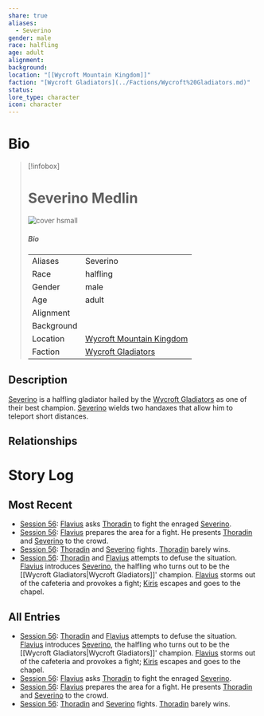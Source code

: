 ```yaml
---
share: true
aliases:
  - Severino
gender: male
race: halfling
age: adult
alignment: 
background: 
location: "[[Wycroft Mountain Kingdom]]"
faction: "[Wycroft Gladiators](../Factions/Wycroft%20Gladiators.md)"
status: 
lore_type: character
icon: character
---
```

# Bio
> [!infobox]
> # Severino Medlin
> ![cover hsmall](insertimage.png)
> ##### Bio
> |  |  |
> | ---- | ---- |
> | Aliases | Severino|
> | Race| halfling |
> | Gender| male|
> | Age | adult|
> | Alignment|| 
> | Background| |
> | Location|  [Wycroft Mountain Kingdom](../Locations/Kingdoms/Wycroft%20Mountain%20Kingdom.md)|
> | Faction| [Wycroft Gladiators](../Factions/Wycroft%20Gladiators.md)| 
## Description
[Severino](Severino%20Medlin.md) is a halfling gladiator hailed by the [Wycroft Gladiators](../Factions/Wycroft%20Gladiators.md) as one of their best champion. [Severino](Severino%20Medlin.md) wields two handaxes that allow him to teleport short distances.
## Relationships
# Story Log
## Most Recent
- [Session 56](../Session%20Log/Session%2056.md): [Flavius](Flavius%20Underburrow.md) asks [Thoradin](Thoradin%20Goodman.md) to fight the enraged [Severino](Severino%20Medlin.md).
- [Session 56](../Session%20Log/Session%2056.md): [Flavius](Flavius%20Underburrow.md) prepares the area for a fight. He presents [Thoradin](Thoradin%20Goodman.md) and [Severino](Severino%20Medlin.md) to the crowd.
- [Session 56](../Session%20Log/Session%2056.md): [Thoradin](Thoradin%20Goodman.md) and [Severino](Severino%20Medlin.md) fights. [Thoradin](Thoradin%20Goodman.md) barely wins.
- [Session 56](../Session%20Log/Session%2056.md): [Thoradin](Thoradin%20Goodman.md) and [Flavius](Flavius%20Underburrow.md) attempts to defuse the situation. [Flavius](Flavius%20Underburrow.md) introduces [Severino](Severino%20Medlin.md), the halfling who turns out to be the [[Wycroft Gladiators|Wycroft Gladiators]]' champion. [Flavius](Flavius%20Underburrow.md) storms out of the cafeteria and provokes a fight; [Kiris](Kiris%20Acquermann.md) escapes and goes to the chapel.

## All Entries
- [Session 56](../Session%20Log/Session%2056.md): [Thoradin](Thoradin%20Goodman.md) and [Flavius](Flavius%20Underburrow.md) attempts to defuse the situation. [Flavius](Flavius%20Underburrow.md) introduces [Severino](Severino%20Medlin.md), the halfling who turns out to be the [[Wycroft Gladiators|Wycroft Gladiators]]' champion. [Flavius](Flavius%20Underburrow.md) storms out of the cafeteria and provokes a fight; [Kiris](Kiris%20Acquermann.md) escapes and goes to the chapel.
- [Session 56](../Session%20Log/Session%2056.md): [Flavius](Flavius%20Underburrow.md) asks [Thoradin](Thoradin%20Goodman.md) to fight the enraged [Severino](Severino%20Medlin.md).
- [Session 56](../Session%20Log/Session%2056.md): [Flavius](Flavius%20Underburrow.md) prepares the area for a fight. He presents [Thoradin](Thoradin%20Goodman.md) and [Severino](Severino%20Medlin.md) to the crowd.
- [Session 56](../Session%20Log/Session%2056.md): [Thoradin](Thoradin%20Goodman.md) and [Severino](Severino%20Medlin.md) fights. [Thoradin](Thoradin%20Goodman.md) barely wins.
